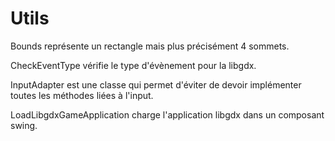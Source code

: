 # Utils

Bounds représente un rectangle mais plus précisément 4 sommets.

CheckEventType vérifie le type d'évènement pour la libgdx.

InputAdapter est une classe qui permet d'éviter de devoir implémenter
toutes les méthodes liées à l'input.

LoadLibgdxGameApplication charge l'application libgdx dans un composant
swing.